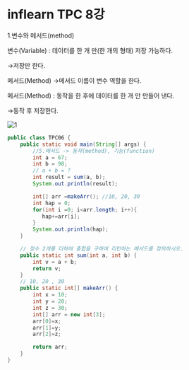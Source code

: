 # inflearn TPC 8강

1.변수와 메서드(method)

변수(Variable) : 데이터를 한 개 만(한 개의 형태) 저장 가능하다. 

→저장만 한다.

메서드(Method) →메서드 이름이 변수 역할을 한다.

메서드(Method) : 동작을 한 후에 데이터를 한 개 만 만들어 낸다.

→동작 후 저장한다.

![1](https://user-images.githubusercontent.com/56623911/134775503-45dda1f8-0b3d-41b7-a1f5-8c137effac7c.png)


```java
public class TPC06 {
    public static void main(String[] args) {
        //5.메서드 -> 동작(method), 기능(function)
        int a = 67;
        int b = 98;
        // a + b = ?
        int result = sum(a, b);
        System.out.println(result);

        int[] arr =makeArr(); //10, 20, 30
        int hap = 0;
        for(int i =0; i<arr.length; i++){
           hap+=arr[i];
        }
        System.out.println(hap);
    }

    // 정수 2개를 더하여 총합을 구하여 리턴하는 메서드를 정의하시오.
    public static int sum(int a, int b) {
        int v = a + b;
        return v;
    }
    // 10, 20 , 30
    public static int[] makeArr() {
        int x = 10;
        int y = 20;
        int z = 30;
        int[] arr = new int[3];
        arr[0]=x;
        arr[1]=y;
        arr[2]=z;

        return arr;
    }
}
```
